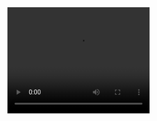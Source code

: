 <video width="320" height="240" controls>
  <source src="https://github.com/xx-luozi-xx/media/assets/144574214/6c2eee69-4280-46c9-bd87-9f1bab18ad31" type="video/mp4">
  Your browser does not support the video tag.
</video>